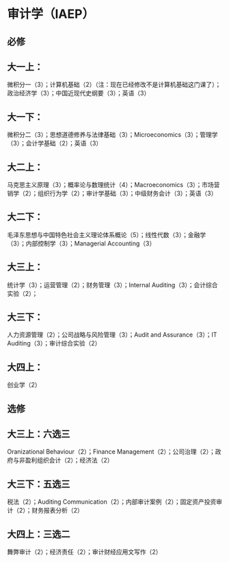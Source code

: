 # 审计学（IAEP）

## 必修



## 大一上：

微积分一（3）；计算机基础（2）（注：现在已经修改不是计算机基础这门课了）；政治经济学（3）；中国近现代史纲要（3）；英语（3）



## 大一下：

微积分二（3）；思想道德修养与法律基础（3）；Microeconomics（3）；管理学（3）；会计学基础（2）；英语（3）



## 大二上：

马克思主义原理（3）；概率论与数理统计（4）；Macroeconomics（3）；市场营销学（2）；组织行为学（2）；审计学基础（3）；中级财务会计（3）；英语（3）



## 大二下：

毛泽东思想与中国特色社会主义理论体系概论（5）；线性代数（3）；金融学（3）；内部控制学（3）；Managerial Accounting（3）



## 大三上：

统计学（3）；运营管理（2）；财务管理（3）；Internal Auditing（3）；会计综合实验（2）；



## 大三下：

人力资源管理（2）；公司战略与风险管理（3）；Audit and Assurance（3）；IT Auditing（3）；审计综合实验（2）



## 大四上：

创业学（2）



## 选修



## 大三上：六选三

Oranizational Behaviour（2）；Finance Management（2）；公司治理（2）；政府与非盈利组织会计（2）；经济法（2）



## 大三下：五选三

税法（2）；Auditing Communication（2）；内部审计案例（2）；固定资产投资审计（2）；财务报表分析（2）



## 大四上：三选二

舞弊审计（2）；经济责任（2）；审计财经应用文写作（2）